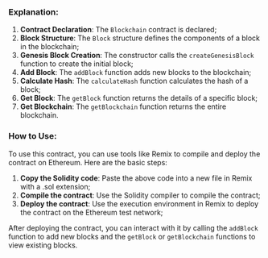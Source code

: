### Explanation:

1. **Contract Declaration**: The `Blockchain` contract is declared;
2. **Block Structure**: The `Block` structure defines the components of a block in the blockchain;
3. **Genesis Block Creation**: The constructor calls the `createGenesisBlock` function to create the initial block;
4. **Add Block**: The `addBlock` function adds new blocks to the blockchain;
5. **Calculate Hash**: The `calculateHash` function calculates the hash of a block;
6. **Get Block**: The `getBlock` function returns the details of a specific block;
7. **Get Blockchain**: The `getBlockchain` function returns the entire blockchain.

### How to Use:

To use this contract, you can use tools like Remix to compile and deploy the contract on Ethereum. 
Here are the basic steps:

  1. **Copy the Solidity code**: Paste the above code into a new file in Remix with a .sol extension;
  2. **Compile the contract**: Use the Solidity compiler to compile the contract;
  3. **Deploy the contract**: Use the execution environment in Remix to deploy the contract on the Ethereum test network;
     
After deploying the contract, you can interact with it by calling the `addBlock` function to add new blocks and the `getBlock`
or `getBlockchain` functions to view existing blocks.
